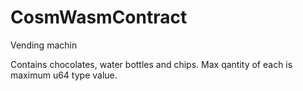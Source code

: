 # CosmWasmContract
Vending machin

Contains chocolates, water bottles and chips. Max qantity of each is maximum u64 type value.


